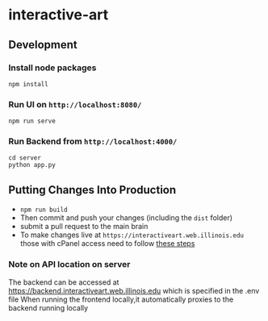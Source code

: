 # interactive-art

## Development

### Install node packages
```
npm install
```

### Run UI on `http://localhost:8080/`
```
npm run serve
```

### Run Backend from `http://localhost:4000/`
```
cd server
python app.py
```

## Putting Changes Into Production
- `npm run build`
- Then commit and push your changes (including the `dist` folder)
- submit a pull request to the main brain
- To make changes live at `https://interactiveart.web.illinois.edu` those with cPanel access need to follow [these steps](docs/cpanel.md)

### Note on API location on server
The backend can be accessed at https://backend.interactiveart.web.illinois.edu which is specified in the .env file
When running the frontend locally,it automatically proxies to the backend running locally
